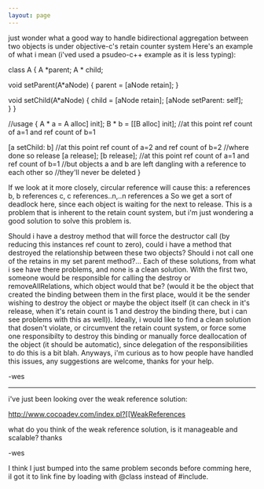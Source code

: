 ```yaml
---
layout: page
---
```


just wonder what a good way to handle bidirectional aggregation between two objects is under objective-c's retain counter system Here's an example of what i mean (i'ved used a psudeo-c++ example as it is less typing):
    
class A
{
   A *parent;
   A * child;

   void setParent(A*aNode)
   {
       parent = [aNode retain];
   } 

   void setChild(A*aNode) 
  {
      child = [aNode retain];
      [aNode setParent: self];  
  }
}

//usage
{
   A * a = A alloc] init];
   B * b = [[B alloc] init];    //at this point ref count of a=1 and ref count of b=1

   [a setChild: b]   //at this point ref count of a=2 and ref count of b=2
   //where done so release
   [a release];
   [b release];  //at this point ref count of a=1 and ref count of b=1
                         //but objects a and b are left dangling with a reference to each other so
                         //they'll never be deleted
}


If we look at it more closely, circular reference will cause this:   a references b, b references c, c references..n,..n references a  So we get a sort of deadlock here, since each object is waiting for the next to release.  This is a problem that is inherent to the retain count system, but i'm just wondering a good solution to solve this problem is.

Should i have a destroy method that will force the destructor call (by reducing this instances ref count to zero), could i have a method that destroyed the relationship between these two objects?  Should i not call one of the retains in my set parent method?...  Each of these solutions, from what i see have there problems, and none is a clean solution.  With the first two, someone would be responsible for calling the destroy or removeAllRelations, which object would that be? (would it be the object that created the binding between them in the first place, would it be the sender wishing to destroy the object or maybe the object itself (it can check in it's release, when it's retain count is 1 and destroy the binding there, but i can see problems with this as well)).  Ideally, i would like to find a clean solution that dosen't violate, or circumvent the retain count system, or force some one responsibilty to destroy this binding or manually force deallocation of the object (it should be automatic), since delegation of the responsibilities to do this is a bit blah.  Anyways, i'm curious as to how people have handled this issues, any suggestions are welcome,  thanks for your help.


-wes

----

i've just been looking over the weak reference solution:

http://www.cocoadev.com/index.pl?[[WeakReferences

what do you think of the weak reference solution, is it manageable and scalable?  thanks


-wes

I think I just bumped into the same problem seconds before comming here, iI got it to link fine by loading with @class instead of #include.
